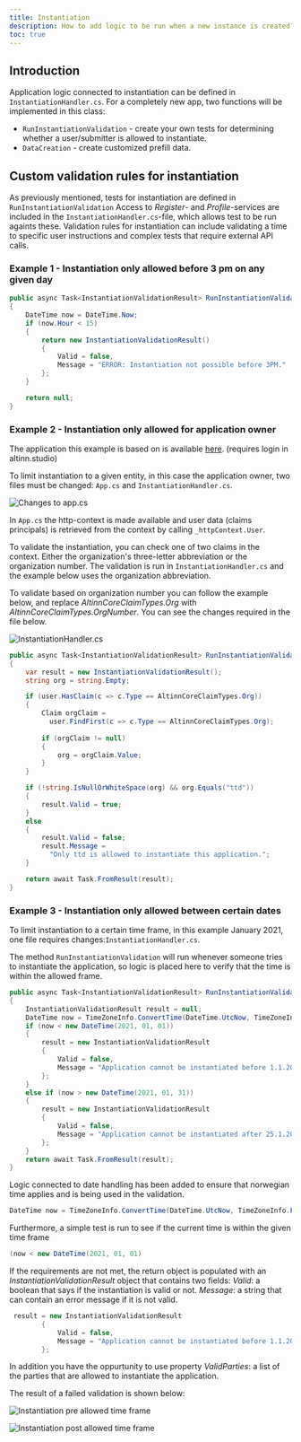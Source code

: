 ```yaml
---
title: Instantiation
description: How to add logic to be run when a new instance is created?
toc: true
---
```


## Introduction

Application logic connected to instantiation can be defined in `InstantiationHandler.cs`. For a completely new app, two functions will be implemented in this class:

 - `RunInstantiationValidation` - create your own tests for determining whether a user/submitter is allowed to instantiate.
 - `DataCreation` - create customized prefill data.

## Custom validation rules for instantiation
As previously mentioned, tests for instantiation are defined in `RunInstantiationValidation`
Access to _Register_- and _Profile_-services are included in the `InstantiationHandler.cs`-file, which allows test to be run againts these.
Validation rules for instantiation can include validating a time to specific user instructions and complex tests that require external API calls.


### Example 1 - Instantiation only allowed before 3 pm on any given day

```C# {hl_lines=[4]}
public async Task<InstantiationValidationResult> RunInstantiationValidation(Instance instance)
{
    DateTime now = DateTime.Now;
    if (now.Hour < 15)
    {
        return new InstantiationValidationResult()
        {
            Valid = false,
            Message = "ERROR: Instantiation not possible before 3PM."
        };
    }

    return null;
}
```

### Example 2 - Instantiation only allowed for application owner

The application this example is based on is available [here](https://altinn.studio/repos/ttd/example-app-1).
(requires login in altinn.studio)

To limit instantiation to a given entity, in this case the application owner, 
two files must be changed: `App.cs` and `InstantiationHandler.cs`. 

![Changes to app.cs](instatiation-example-2-appcs.PNG "Changes to app.cs")

In `App.cs` the http-context is made available and
user data (claims principals) is retrieved from the context by calling ```_httpContext.User```.

To validate the instantiation, you can check one of two claims in the context.
Either the organization's three-letter abbreviation or the organization number.
The validation is run in `InstantiationHandler.cs` and the example below uses the organization abbreviation.

To validate based on organization number you can follow the example below,
and replace *AltinnCoreClaimTypes&#46;Org* with *AltinnCoreClaimTypes.OrgNumber*.
You can see the changes required in the file below. 

![InstantiationHandler.cs](instatiation-example-2-instantiationhandler.PNG "Changes to instantiationHandler.cs")


```C#
public async Task<InstantiationValidationResult> RunInstantiationValidation(Instance instance, ClaimsPrincipal user)
{
    var result = new InstantiationValidationResult();
    string org = string.Empty;

    if (user.HasClaim(c => c.Type == AltinnCoreClaimTypes.Org))
    {
        Claim orgClaim =
          user.FindFirst(c => c.Type == AltinnCoreClaimTypes.Org);
          
        if (orgClaim != null)
        {
            org = orgClaim.Value;
        }
    }

    if (!string.IsNullOrWhiteSpace(org) && org.Equals("ttd"))
    {
        result.Valid = true;
    }
    else
    {
        result.Valid = false;
        result.Message =
          "Only ttd is allowed to instantiate this application.";
    }

    return await Task.FromResult(result);
}
```
### Example 3 - Instantiation only allowed between certain dates

To limit instantiation to a certain time frame, in this example January 2021, 
one file requires changes:`InstantiationHandler.cs`. 

The method `RunInstantiationValidation` will run whenever someone tries to instantiate the application,
so logic is placed here to verify that the time is within the allowed frame.

```cs
public async Task<InstantiationValidationResult> RunInstantiationValidation(Instance instance)
{
    InstantiationValidationResult result = null;
    DateTime now = TimeZoneInfo.ConvertTime(DateTime.UtcNow, TimeZoneInfo.FindSystemTimeZoneById("Central European Standard Time"));
    if (now < new DateTime(2021, 01, 01))
    {
        result = new InstantiationValidationResult
        {
            Valid = false,
            Message = "Application cannot be instantiated before 1.1.2021"
        };
    }
    else if (now > new DateTime(2021, 01, 31))
    {
        result = new InstantiationValidationResult
        {
            Valid = false,
            Message = "Application cannot be instantiated after 25.1.2021"
        };
    }
    return await Task.FromResult(result);
}
```

Logic connected to date handling has been added to ensure that norwegian time applies and 
is being used in the validation. 

```cs
DateTime now = TimeZoneInfo.ConvertTime(DateTime.UtcNow, TimeZoneInfo.FindSystemTimeZoneById("Central European Standard Time"));
```

Furthermore, a simple test is run to see if the current time is within the given time frame

```cs
(now < new DateTime(2021, 01, 01)
```

If the requirements are not met, the return object is populated with an _InstantiationValidationResult_ object that contains two fields:
_Valid_: a boolean that says if the instantiation is valid or not.
_Message_: a string that can contain an error message if it is not valid.


```cs
 result = new InstantiationValidationResult
        {
            Valid = false,
            Message = "Application cannot be instantiated before 1.1.2021"
        };
```

In addition you have the oppurtunity to use property
_ValidParties_: a list of the parties that are allowed to instantiate the application.

The result of a failed validation is shown below:

![Instantiation pre allowed time frame](instantiation-validation-before-date.png "Instantiation pre allowed time frame")

![Instantiation post allowed time frame](instantiation-validation-after-date.png "Instantiation post allowed time frame")




